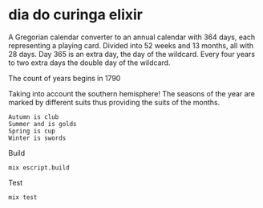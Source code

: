 # dia do curinga elixir

A Gregorian calendar converter to an annual calendar with 364 days, each representing a playing card. Divided into 52 weeks and 13 months, all with 28 days. Day 365 is an extra day, the day of the wildcard. Every four years to two extra days the double day of the wildcard.

The count of years begins in 1790

Taking into account the southern hemisphere! The seasons of the year are marked by different suits thus providing the suits of the months.

    Autumn is club
    Summer and is golds
    Spring is cup
    Winter is swords

Build
```
mix escript.build
```
Test
```
mix test
```
